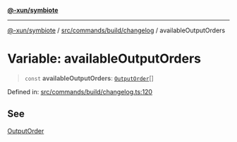 [**@-xun/symbiote**](../../../../../README.md)

***

[@-xun/symbiote](../../../../../README.md) / [src/commands/build/changelog](../README.md) / availableOutputOrders

# Variable: availableOutputOrders

> `const` **availableOutputOrders**: [`OutputOrder`](../enumerations/OutputOrder.md)[]

Defined in: [src/commands/build/changelog.ts:120](https://github.com/Xunnamius/symbiote/blob/1c36264a9ee1bf4cdf92c895c1434941f105e56c/src/commands/build/changelog.ts#L120)

## See

[OutputOrder](../enumerations/OutputOrder.md)
